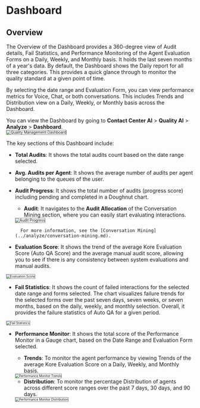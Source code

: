 # Dashboard

## Overview

The Overview of the Dashboard provides a 360-degree view of Audit details, Fail Statistics, and Performance Monitoring of the Agent Evaluation Forms on a Daily, Weekly, and Monthly basis. It holds the last seven months of a year's data. By default, the Dashboard shows the Daily report for all three categories. This provides a quick glance through to monitor the quality standard at a given point of time.

By selecting the date range and Evaluation Form, you can view performance metrics for Voice, Chat, or both conversations. This includes Trends and Distribution view on a Daily, Weekly, or Monthly basis across the Dashboard.

You can view the Dashboard by going to **Contact Center AI** > **Quality AI** > **Analyze** > **Dashboard**.  
<img src="../images/qm-dashboard.png" alt="Quality Management Dashboard" title="Quality Management Dashboard" style="border: 1px solid gray; zoom:70%;">

The key sections of this Dashboard include:

* **Total Audits**: It shows the total audits count based on the date range selected.
* **Avg. Audits per Agent**: It shows the average number of audits per agent belonging to the queues of the user.
* **Audit Progress**: It shows the total number of audits (progress score) including pending and completed in a Doughnut chart.
    * **Audit**: It navigates to the **Audit Allocation** of the Conversation Mining section, where you can easily start evaluating interactions.  
    <img src="../images/audit-progress.png" alt="Audit Progress" title="Audit Progress" style="border: 1px solid gray; zoom:70%;">

        For more information, see the [Conversation Mining](../analyze/conversation-mining.md).

* **Evaluation Score**: It shows the trend of the average Kore Evaluation Score (Auto QA Score) and the average manual audit score, allowing you to see if there is any consistency between system evaluations and manual audits.  
<img src="../images/evaluation-score.png" alt="Evaluation Score" title="Evaluation Score" style="border: 1px solid gray; zoom:60%;">

* **Fail Statistics**: It shows the count of failed interactions for the selected date range and forms selected. The chart visualizes failure trends for the selected forms over the past seven days, seven weeks, or seven months, based on the daily, weekly, and monthly selection. Overall, it provides the failure statistics of Auto QA for a given period.  
<img src="../images/fail-statistics.png" alt="Fail Statistics" title="Fail Statistics" style="border: 1px solid gray; zoom:60%;">

* **Performance Monitor**: It shows the total score of the Performance Monitor in a Gauge chart, based on the Date Range and Evaluation Form selected.
    * **Trends**: To monitor the agent performance by viewing Trends of the average Kore Evaluation Score on a Daily, Weekly, and Monthly basis.  
    <img src="../images/performance-monitor-trends.png" alt="Performance Monitor Trends" title="Performance Monitor Trends" style="border: 1px solid gray; zoom:60%;">

    * **Distribution**: To monitor the  percentage Distribution of agents across different score ranges over the past 7 days, 30 days, and 90 days.  
    <img src="../images/performance-monitor-distribution.png" alt="Performance Monitor Distribution" title="Performance Monitor Distribution" style="border: 1px solid gray; zoom:60%;">